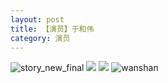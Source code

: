 ```yaml
---
layout: post
title: 【演员】于和伟
category: 演员
---
```

![story_new_final](http://r8s97vm6g.hd-bkt.clouddn.com/img/story_new_final_0317.png)
![](http://r8s97vm6g.hd-bkt.clouddn.com/img/yuhewei-0316-1.PNG)
![](http://r8s97vm6g.hd-bkt.clouddn.com/img/yuhewei-0316-2.PNG)
![wanshan](http://r8s97vm6g.hd-bkt.clouddn.com/img/wanshan.png)

  




